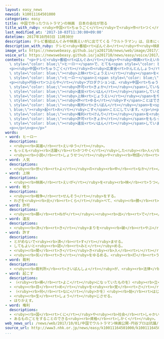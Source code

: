 ```yaml
---
layout: easy_news
newsid: k10011164501000
categories: easy
title: 中国で作ったウルトラマンの映画　日本の会社が怒る
title_with_ruby: <ruby>中国<rt>ちゅうごく</rt></ruby>で<ruby>作<rt>つく</rt></ruby>ったウルトラマンの<ruby>映画<rt>えいが</rt></ruby>　<ruby>日本<rt>にっぽん</rt></ruby>の<ruby>会社<rt>かいしゃ</rt></ruby>が<ruby>怒<rt>おこ</rt></ruby>る
last_modified_at: '2017-10-03T11:30:00+09:00'
datetime: 2017年10月03日 11時30分
description: テレビ番組ばんぐみや映画えいがに出でてくる「ウルトラマン」は、日本にっぽんの円谷つぶらやプロダクションが作つくったヒーローで、とても人気にんきがあります。
description_with_ruby: テレビ<ruby>番組<rt>ばんぐみ</rt></ruby>や<ruby>映画<rt>えいが</rt></ruby>に<ruby>出<rt>で</rt></ruby>てくる「ウルトラマン」は、<ruby>日本<rt>にっぽん</rt></ruby>の<ruby>円谷<rt>つぶらや</rt></ruby>プロダクションが<ruby>作<rt>つく</rt></ruby>ったヒーローで、とても<ruby>人気<rt>にんき</rt></ruby>があります。
image_url: https://newswebeasy.github.io/ja201710/news/web/image/2017/10/03/k10011164501000.jpg
voice_url: https://newswebeasy.github.io/ja201710/news/easy/voice/2017/10/03/k10011164501000.mp3
contents: "<p>テレビ<ruby>番組<rt>ばんぐみ</rt></ruby>や<ruby>映画<rt>えいが</rt></ruby>に<ruby>出<rt>で</rt></ruby>てくる「ウルトラマン」は、<ruby>日本<rt>にっぽん</rt></ruby>の<ruby>円谷<rt>つぶらや</rt></ruby>プロダクションが<ruby>作<rt>つく</rt></ruby>った<span\
  \ style=\"color: blue;\">ヒーロー</span>で、とても<span style=\"color: blue;\"><ruby>人気<rt>にんき</rt></ruby></span>があります。</p>\n\
  <p><ruby>中国<rt>ちゅうごく</rt></ruby>の<ruby>広東省<rt>かんとんしょう</rt></ruby><ruby>広州<rt>こうしゅう</rt></ruby>にある<ruby>会社<rt>かいしゃ</rt></ruby>が、ウルトラマンの<ruby>新<rt>あたら</rt></ruby>しい<ruby>映画<rt>えいが</rt></ruby>を<ruby>作<rt>つく</rt></ruby>って、<ruby>１日<rt>ついたち</rt></ruby>から<ruby>中国<rt>ちゅうごく</rt></ruby>で<span\
  \ style=\"color: blue;\"><ruby>上映<rt>じょうえい</rt></ruby></span>を<ruby>始<rt>はじ</rt></ruby>めました。ウルトラマンが<ruby>中国<rt>ちゅうごく</rt></ruby>の<span\
  \ style=\"color: blue;\">ヒーロー</span>と<span style=\"color: blue;\"><ruby>戦<rt>たたか</rt></ruby>う</span><ruby>映画<rt>えいが</rt></ruby>で、<ruby>広州<rt>こうしゅう</rt></ruby>の<ruby>映画館<rt>えいがかん</rt></ruby>には、たくさんの<ruby>家族<rt>かぞく</rt></ruby>が<ruby>見<rt>み</rt></ruby>に<ruby>来<rt>き</rt></ruby>ていました。</p>\n\
  <p><ruby>円谷<rt>つぶらや</rt></ruby>プロダクションは、<ruby>中国<rt>ちゅうごく</rt></ruby>のこの<ruby>会社<rt>かいしゃ</rt></ruby>に<ruby>映画<rt>えいが</rt></ruby>などでウルトラマンを<ruby>使<rt>つか</rt></ruby>うことを<span\
  \ style=\"color: blue;\"><ruby>許可<rt>きょか</rt></ruby></span>していないため、<ruby>法律<rt>ほうりつ</rt></ruby>に<span\
  \ style=\"color: blue;\"><ruby>違反<rt>いはん</rt></ruby></span>していると<ruby>言<rt>い</rt></ruby>っていました。そして、<span\
  \ style=\"color: blue;\"><ruby>上映<rt>じょうえい</rt></ruby></span>をやめるようにずっと<ruby>言<rt>い</rt></ruby>っていました。<ruby>円谷<rt>つぶらや</rt></ruby>プロダクションは、<ruby>中国<rt>ちゅうごく</rt></ruby>の<ruby>会社<rt>かいしゃ</rt></ruby>を<span\
  \ style=\"color: blue;\"><ruby>許<rt>ゆる</rt></ruby>す</span>ことはできないと<ruby>怒<rt>おこ</rt></ruby>っていて、<span\
  \ style=\"color: blue;\"><ruby>裁判<rt>さいばん</rt></ruby></span>を<span style=\"color:\
  \ blue;\"><ruby>起<rt>お</rt></ruby>こす</span>ことにしています。</p>\n<p><ruby>中国<rt>ちゅうごく</rt></ruby>の<ruby>会社<rt>かいしゃ</rt></ruby>は「<ruby>外国<rt>がいこく</rt></ruby>の<ruby>映画<rt>えいが</rt></ruby>などでウルトラマンを<ruby>使<rt>つか</rt></ruby>う<span\
  \ style=\"color: blue;\"><ruby>権利<rt>けんり</rt></ruby></span>を<ruby>持<rt>も</rt></ruby>つ<ruby>会社<rt>かいしゃ</rt></ruby>から<span\
  \ style=\"color: blue;\"><ruby>許可<rt>きょか</rt></ruby></span>をもらっています。<ruby>法律<rt>ほうりつ</rt></ruby>には<span\
  \ style=\"color: blue;\"><ruby>違反<rt>いはん</rt></ruby></span>していません」と<ruby>言<rt>い</rt></ruby>っています。</p>\n\
  <p></p>\n<p></p>"
words:
- word: ヒーロー
  descriptions:
  - <ruby><rb>英雄</rb><rt>えいゆう</rt></ruby>。
  - もっとも<ruby><rb>活躍</rb><rt>かつやく</rt></ruby>した<ruby><rb>人</rb><rt>ひと</rt></ruby>。
  - <ruby><rb>小説</rb><rt>しょうせつ</rt></ruby>や<ruby><rb>物語</rb><rt>ものがたり</rt></ruby>などの、<ruby><rb>男</rb><rt>おとこ</rt></ruby>の<ruby><rb>主人公</rb><rt>しゅじんこう</rt></ruby>。
- word: 人気
  descriptions:
  - <ruby><rb>世</rb><rt>よ</rt></ruby>の<ruby><rb>中</rb><rt>なか</rt></ruby>の<ruby><rb>人</rb><rt>ひと</rt></ruby>たちのよい<ruby><rb>評判</rb><rt>ひょうばん</rt></ruby>。
- word: 上映
  descriptions:
  - <ruby><rb>映画</rb><rt>えいが</rt></ruby>を<ruby><rb>映</rb><rt>うつ</rt></ruby>して<ruby><rb>観客</rb><rt>かんきゃく</rt></ruby>に<ruby><rb>見</rb><rt>み</rt></ruby>せること。
- word: 戦う
  descriptions:
  - <ruby><rb>戦争</rb><rt>せんそう</rt></ruby>をする。
  - わざを<ruby><rb>比</rb><rt>くら</rt></ruby>べて、<ruby><rb>勝</rb><rt>か</rt></ruby>ち<ruby><rb>負</rb><rt>ま</rt></ruby>けを<ruby><rb>決</rb><rt>き</rt></ruby>める。
- word: 許可
  descriptions:
  - <ruby><rb>願</rb><rt>ねが</rt></ruby>い<ruby><rb>出</rb><rt>で</rt></ruby>ていたことを、よいと<ruby><rb>許</rb><rt>ゆる</rt></ruby>すこと。<ruby><rb>許</rb><rt>ゆる</rt></ruby>し。
- word: 違反
  descriptions:
  - <ruby><rb>決</rb><rt>き</rt></ruby>まりを<ruby><rb>破</rb><rt>やぶ</rt></ruby>ること。
- word: 許す
  descriptions:
  - とがめないで<ruby><rb>済</rb><rt>す</rt></ruby>ませる。
  - してもよいと<ruby><rb>認</rb><rt>みと</rt></ruby>める。
  - <ruby><rb>聞</rb><rt>き</rt></ruby>き<ruby><rb>入</rb><rt>い</rt></ruby>れる。<ruby><rb>受</rb><rt>う</rt></ruby>け<ruby><rb>入</rb><rt>い</rt></ruby>れる。
  - <ruby><rb>気</rb><rt>き</rt></ruby>をゆるめる。<ruby><rb>打</rb><rt>う</rt></ruby>ち<ruby><rb>解</rb><rt>と</rt></ruby>ける。
- word: 裁判
  descriptions:
  - <ruby><rb>裁判所</rb><rt>さいばんしょ</rt></ruby>が、<ruby><rb>法律</rb><rt>ほうりつ</rt></ruby>にもとづいて、それがよいか<ruby><rb>悪</rb><rt>わる</rt></ruby>いかを<ruby><rb>決</rb><rt>き</rt></ruby>めること。
- word: 起こす
  descriptions:
  - （<ruby><rb>横</rb><rt>よこ</rt></ruby>になっていたものを）<ruby><rb>立</rb><rt>た</rt></ruby>たせる。
  - <ruby><rb>目</rb><rt>め</rt></ruby>を<ruby><rb>覚</rb><rt>さ</rt></ruby>まさせる。
  - （<ruby><rb>何</rb><rt>なに</rt></ruby>かを）<ruby><rb>始</rb><rt>はじ</rt></ruby>める。
  - <ruby><rb>生</rb><rt>しょう</rt></ruby>じさせる。
  - ほりかえす。
- word: 権利
  descriptions:
  - <ruby><rb>国</rb><rt>くに</rt></ruby>や<ruby><rb>社会</rb><rt>しゃかい</rt></ruby>などの<ruby><rb>決</rb><rt>き</rt></ruby>まりで<ruby><rb>認</rb><rt>みと</rt></ruby>められている<ruby><rb>利益</rb><rt>りえき</rt></ruby>。
  - あるものごとをすることのできる<ruby><rb>資格</rb><rt>しかく</rt></ruby>。
web_news_url: /news/web/2017/10/01/中国でウルトラマン映画公開-円谷プロは抗議/
source_url: http://www3.nhk.or.jp/news/easy/k10011164501000/k10011164501000.html
...
```

